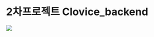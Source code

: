 # 2차프로젝트 Clovice_backend

 <img src="https://img.shields.io/badge/TypeScript-3178C6?style=flat&logo=TypeScript&logoColor=white"/>
